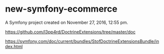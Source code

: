new-symfony-ecommerce
=====================

A Symfony project created on November 27, 2016, 12:55 pm.

https://github.com/l3pp4rd/DoctrineExtensions/tree/master/doc

https://symfony.com/doc/current/bundles/StofDoctrineExtensionsBundle/index.html